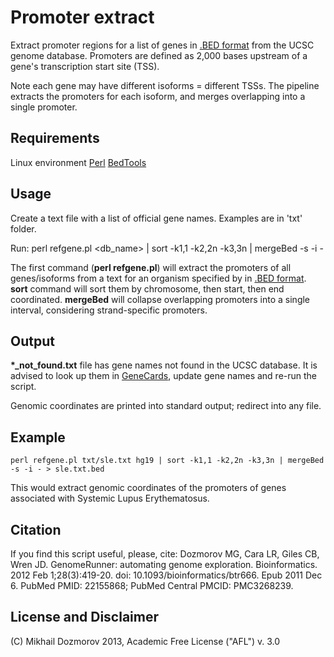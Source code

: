 # Promoter extract 

Extract promoter regions for a list of genes in [.BED format](http://genome.ucsc.edu/FAQ/FAQformat.html) from the UCSC genome database. Promoters are defined as 2,000 bases upstream of a gene's transcription start site (TSS). 

Note each gene may have different isoforms = different TSSs. The pipeline extracts the promoters for each isoform, and merges overlapping into a single promoter.

## Requirements
Linux environment
[Perl](http://www.perl.org)
[BedTools](https://code.google.com/p/bedtools)

## Usage

Create a text file with a list of official gene names. Examples are in 'txt' folder.

Run:
    perl refgene.pl <file> <db_name> | sort -k1,1 -k2,2n -k3,3n | mergeBed -s -i -

The first command (**perl refgene.pl**) will extract the promoters of all genes/isoforms from a text <file> for an organism specified by <db> in [.BED format](http://genome.ucsc.edu/FAQ/FAQformat.html). **sort** command will sort them by chromosome, then start, then end coordinated. **mergeBed** will collapse overlapping promoters into a single interval, considering strand-specific promoters.

## Output

**\*_not_found.txt** file has gene names not found in the UCSC database. It is advised to look up them in [GeneCards](http://www.genecards.org/), update gene names and re-run the script.

Genomic coordinates are printed into standard output; redirect into any file.

## Example

    perl refgene.pl txt/sle.txt hg19 | sort -k1,1 -k2,2n -k3,3n | mergeBed -s -i - > sle.txt.bed

This would extract genomic coordinates of the promoters of genes associated with Systemic Lupus Erythematosus.

## Citation

If you find this script useful, please, cite:
Dozmorov MG, Cara LR, Giles CB, Wren JD. GenomeRunner: automating genome
exploration. Bioinformatics. 2012 Feb 1;28(3):419-20. doi:
10.1093/bioinformatics/btr666. Epub 2011 Dec 6. PubMed PMID: 22155868; PubMed
Central PMCID: PMC3268239.

## License and Disclaimer
(C) Mikhail Dozmorov  2013, Academic Free License ("AFL") v. 3.0